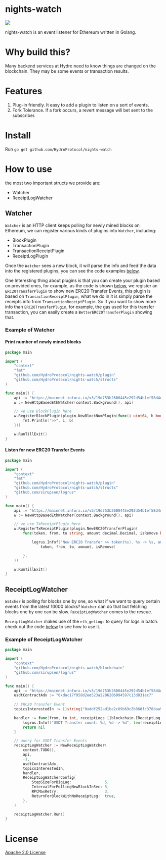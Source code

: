 # nights-watch

![](https://github.com/HydroProtocol/nights-watch/workflows/Go/badge.svg)

nights-watch is an event listener for Ethereum written in Golang.

# Why build this?

Many backend services at Hydro need to know things are changed on the blockchain. They may be some events or transaction results. 

# Features

1. Plug-in friendly. It easy to add a plugin to listen on a sort of events.
2. Fork Tolerance. If a fork occurs, a revert message will bet sent to the subscriber.

# Install

Run `go get github.com/HydroProtocol/nights-watch`

# How to use

the most two important structs we provide are:

- Watcher
- ReceiptLogWatcher

## Watcher

`Watcher` is an HTTP client keeps polling for newly mined blocks on Ethereum, we can register various kinds of plugins into `Watcher`, including:

- BlockPlugin
- TransactionPlugin
- TransactionReceiptPlugin
- ReceiptLogPlugin

Once the `Watcher` sees a new block, it will parse the info and feed the data into the registered plugins, you can see the code examples [below](#example-of-watcher).

One Interesting thing about plugins is that you can create your plugin based on provided ones, for example, as the code is shown [below](#listen-for-new-erc20-transfer-events), we register an `ERC20TransferPlugin` to show new ERC20 Transfer Events, this plugin is based on `TransactionReceiptPlugin`, what we do in it is simply parse the receipts info from `TransactionReceiptPlugin`. So if you want to show more info than `ERC20TransferPlugin`, for example, the gas used for this transfer transaction, you can easily create a `BetterERC20TransferPlugin` showing that.

### Example of Watcher

#### Print number of newly mined blocks

```go
package main

import (
	"context"
	"fmt"
	"github.com/HydroProtocol/nights-watch/plugin"
	"github.com/HydroProtocol/nights-watch/structs"
)

func main() {
	api := "https://mainnet.infura.io/v3/19d753b2600445e292d54b1ef58d4df4"
	w := NewHttpBasedEthWatcher(context.Background(), api)

	// we use BlockPlugin here
	w.RegisterBlockPlugin(plugin.NewBlockNumPlugin(func(i uint64, b bool) {
		fmt.Println(">>", i, b)
	}))

	w.RunTillExit()
}
```

#### Listen for new ERC20 Transfer Events

```go
package main

import (
	"context"
	"fmt"
	"github.com/HydroProtocol/nights-watch/plugin"
	"github.com/HydroProtocol/nights-watch/structs"
	"github.com/sirupsen/logrus"
)

func main() {
	api := "https://mainnet.infura.io/v3/19d753b2600445e292d54b1ef58d4df4"
	w := NewHttpBasedEthWatcher(context.Background(), api)

	// we use TxReceiptPlugin here
	w.RegisterTxReceiptPlugin(plugin.NewERC20TransferPlugin(
		func(token, from, to string, amount decimal.Decimal, isRemove bool) {

			logrus.Infof("New ERC20 Transfer >> token(%s), %s -> %s, amount: %s, isRemoved: %t",
				token, from, to, amount, isRemove)

		},
	))

	w.RunTillExit()
}
```

## ReceiptLogWatcher

`Watcher` is polling for blocks one by one, so what if we want to query certain events from the latest 10000 blocks? `Watcher` can do that but fetching blocks one by one can be slow. `ReceiptLogWatcher` comes to the rescue.

`ReceiptLogWatcher` makes use of the `eth_getLogs` to query for logs in batch. check out the code [below](#example-of-receiptlogwatcher) to see how to use it.


### Example of ReceiptLogWatcher

```go
package main

import (
	"context"
	"github.com/HydroProtocol/nights-watch/blockchain"
	"github.com/sirupsen/logrus"
)

func main() {
	api := "https://mainnet.infura.io/v3/19d753b2600445e292d54b1ef58d4df4"
	usdtContractAdx := "0xdac17f958d2ee523a2206206994597c13d831ec7"
  
	// ERC20 Transfer Event
	topicsInterestedIn := []string{"0xddf252ad1be2c89b69c2b068fc378daa952ba7f163c4a11628f55a4df523b3ef"}

	handler := func(from, to int, receiptLogs []blockchain.IReceiptLog, isUpToHighestBlock bool) error {
		logrus.Infof("USDT Transfer count: %d, %d -> %d", len(receiptLogs), from, to)
		return nil
	}

	// query for USDT Transfer Events
	receiptLogWatcher := NewReceiptLogWatcher(
		context.TODO(),
		api,
		-1,
		usdtContractAdx,
		topicsInterestedIn,
		handler,
		ReceiptLogWatcherConfig{
			StepSizeForBigLag:               5,
			IntervalForPollingNewBlockInSec: 5,
			RPCMaxRetry:                     3,
			ReturnForBlockWithNoReceiptLog:  true,
		},
	)

	receiptLogWatcher.Run()
}
```



# License

[Apache 2.0 License](LICENSE)